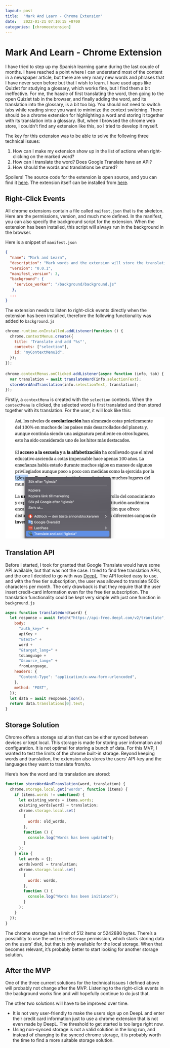 ```yaml
---
layout: post
title:  "Mark And Learn - Chrome Extension"
date:   2022-01-21 07:10:15 +0700
categories: [chromeextension]
---
```


# Mark And Learn - Chrome Extension

I have tried to step up my Spanish learning game during the last couple of months. I have reached a point where I can understand most of the content in a newspaper article, but there are very many new words and phrases that I have never seen before but that I wish to learn. I have used apps like Quizlet for studying a glossary, which works fine, but I find them a bit ineffective. For me, the hassle of first translating the word, then going to the open Quizlet tab in the browser, and finally adding the word, and its translation into the glossary, is a bit too big. You should not need to switch tabs while reading since you want to minimize the context switching. There should be a chrome extension for highlighting a word and storing it together with its translation into a glossary. But, when I browsed the chrome web store, I couldn't find any extension like this, so I tried to develop it myself. 

The key for this extension was to be able to solve the following three technical issues: 

1. How can I make my extension show up in the list of actions when right-clicking on the marked word?
2. How can I translate the word? Does Google Translate have an API? 
3. How should the words and translations be stored?

Spoilers! The source code for the extension is open source, and you can find it [here](http://www.github.com/mile95/mark-and-learn). The extension itself can be installed from [here](https://chrome.google.com/webstore/detail/mark-and-learn/lpbdbbjfcohnhnhkndnaapannpehngee?hl=sv).

## Right-Click Events

All chrome extensions contain a file called `maifest.json` that is the skeleton. Here are the permissions, version, and much more defined. In the manifest, you can also specify the background script for the extension. When the extension has been installed, this script will always run in the background in the browser. 

Here is a snippet of `manifest.json`

```json
{
  "name": "Mark and Learn",
  "description": "Mark words and the extension will store the translation in your glossary. All in your browser.",
  "version": "0.0.1",
  "manifest_version": 3,
  "background": {
    "service_worker": "/background/background.js"
   },
  ...
}
```

The extension needs to listen to right-click events directly when the extension has been installed, therefore the following functionality was added to `background.js`

```jsx
chrome.runtime.onInstalled.addListener(function () {
  chrome.contextMenus.create({
    title: 'Translate and add "%s"',
    contexts: ["selection"],
    id: "myContextMenuId",
  });
});

chrome.contextMenus.onClicked.addListener(async function (info, tab) {
  var translation = await translateWord(info.selectionText);
  storeWordAndTranslation(info.selectionText, translation);
}); 
```

Firstly, a `contextMenu` is created with the `selection` contexts. When the `contextMenu` is clicked, the selected word is first translated and then stored together with its translation. For the user, it will look like this:

![mark-and-learn](/assets/img/mark-and-learn/mark-and-learn.png)

## Translation API

Before I started, I took for granted that Google Translate would have some API available, but that was not the case. I tried to find free translation APIs, and the one I decided to go with was [DeepL](https://www.deepl.com/sv/translator). The API looked easy to use, and with the free tier subscription, the user was allowed to translate 500k characters per month. The only drawback is that they require that the user insert credit-card information even for the free tier subscription. The translation functionality could be kept very simple with just one function in `background.js`

```jsx
async function translateWord(word) {
  let response = await fetch("https://api-free.deepl.com/v2/translate", {
    body:
      "auth_key=" +
      apiKey +
      "&text=" +
      word +
      "&target_lang=" +
      toLanguage +
      "&source_lang=" +
      fromLanguage,
    headers: {
      "Content-Type": "application/x-www-form-urlencoded",
    },
    method: "POST",
  });
  let data = await response.json();
  return data.translations[0].text;
}
```

## Storage Solution

Chrome offers a storage solution that can be either synced between devices or kept local. This storage is made for storing user information and configuration. It is not optimal for storing a bunch of data. For this MVP, I wanted to test the limits of the chrome built-in storage. Beyond keeping words and translation, the extension also stores the users’ API-key and the languages they want to translate from/to. 

Here’s how the word and its translation are stored: 

```jsx
function storeWordAndTranslation(word, translation) {
  chrome.storage.local.get("words", function (items) {
    if (items.words != undefined) {
      let existing_words = items.words;
      existing_words[word] = translation;
      chrome.storage.local.set(
        {
          words: old_words,
        },
        function () {
          console.log("Words has been updated");
        }
      );
    } else {
      let words = {};
      words[word] = translation;
      chrome.storage.local.set(
        {
          words: words,
        },
        function () {
          console.log("Words has been initiated");
        }
      );
    }
  });
}
```

The chrome storage has a limit of 512 items or 5242880 bytes. There’s a possibility to use the `unlimitedStorage` permission, which starts storing data on the users’ disk, but that is only available for the local storage. When that becomes relevant, it’s probably better to start looking for another storage solution. 

## After the MVP

One of the three current solutions for the technical issues I defined above will probably not change after the MVP. Listening to the right-click events in the background works fine and will hopefully continue to do just that. 

The other two solutions will have to be improved over time.

- It is not very user-friendly to make the users sign up on DeepL and enter their credit card information just to use a chrome extension that is not even made by DeepL. The threshold to get started is too large right now.
- Using non-synced storage is not a valid solution in the long run, and instead of changing to the synced chrome storage, it is probably worth the time to find a more suitable storage solution.